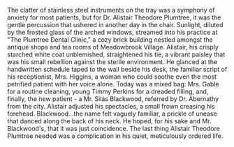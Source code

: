 The clatter of stainless steel instruments on the tray was a symphony of anxiety for most patients, but for Dr. Alistair Theodore Plumtree, it was the gentle percussion that ushered in another day in the chair. Sunlight, diluted by the frosted glass of the arched windows, streamed into his practice at "The Plumtree Dental Clinic," a cozy brick building nestled amongst the antique shops and tea rooms of Meadowbrook Village. Alistair, his crisply starched white coat unblemished, straightened his tie, a vibrant paisley that was his small rebellion against the sterile environment. He glanced at the handwritten schedule taped to the wall beside his desk, the familiar script of his receptionist, Mrs. Higgins, a woman who could soothe even the most petrified patient with her voice alone. Today was a mixed bag: Mrs. Gable for a routine cleaning, young Timmy Perkins for a dreaded filling, and, finally, the new patient - a Mr. Silas Blackwood, referred by Dr. Abernathy from the city. Alistair adjusted his spectacles, a small frown creasing his forehead. Blackwood...the name felt vaguely familiar, a prickle of unease that danced along the back of his neck. He hoped, for his sake and Mr. Blackwood's, that it was just coincidence. The last thing Alistair Theodore Plumtree needed was a complication in his quiet, meticulously ordered life.
